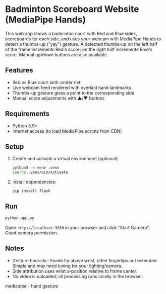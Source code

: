 # Badminton Scoreboard Website (MediaPipe Hands)

This web app shows a badminton court with Red and Blue sides, scoreboards for each side, and uses your webcam with MediaPipe Hands to detect a thumbs-up ("yay") gesture. A detected thumbs-up on the left half of the frame increments Red's score; on the right half increments Blue's score. Manual up/down buttons are also available.

## Features
- Red vs Blue court with center net
- Live webcam feed rendered with overlaid hand landmarks
- Thumbs-up gesture gives a point to the corresponding side
- Manual score adjustments with ▲/▼ buttons

## Requirements
- Python 3.9+
- Internet access (to load MediaPipe scripts from CDN)

## Setup
1. Create and activate a virtual environment (optional):
   ```bash
   python3 -m venv .venv
   source .venv/bin/activate
   ```
2. Install dependencies:
   ```bash
   pip install flask
   ```

## Run
```bash
python app.py
```
Open `http://localhost:5050` in your browser and click "Start Camera". Grant camera permission.

## Notes
- Gesture heuristic: thumb tip above wrist; other fingertips not extended. Simple and may need tuning for your lighting/camera.
- Side attribution uses wrist x-position relative to frame center.
- No video is uploaded; all processing runs locally in the browser.

mediapipe - hand gesture
